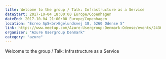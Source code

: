 ```yaml
---
title: Welcome to the group / Talk: Infrastructure as a Service
dateStart: 2017-10-04 18:00:00 Europe/Copenhagen
dateEnd: 2017-10-04 21:00:00 Europe/Copenhagen
location: "Ecreo ApS<br>Egelundsvej 18, 5260 Odense S"
link: https://www.meetup.com/Azure-Usergroup-Denmark-Odense/events/243070396/
organizer: "Azure Usergroup Denmark"
category: "azure"
---
```

Welcome to the group / Talk: Infrastructure as a Service
